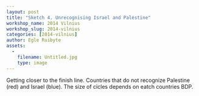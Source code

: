 ```yaml
---
layout: post
title: "Sketch 4. Unrecognising Israel and Palestine"
workshop_name: 2014 Vilnius
workshop_slug: 2014-vilnius
categories: [2014-vilnius]
author: Egle Ruibyte
assets:
  -
    filename: Untitled.jpg
    type: image
---
```

Getting closer to the finish line. 
Countries that do not recognize Palestine (red) and Israel (blue). The size of cicles depends on eatch countries BDP. 
